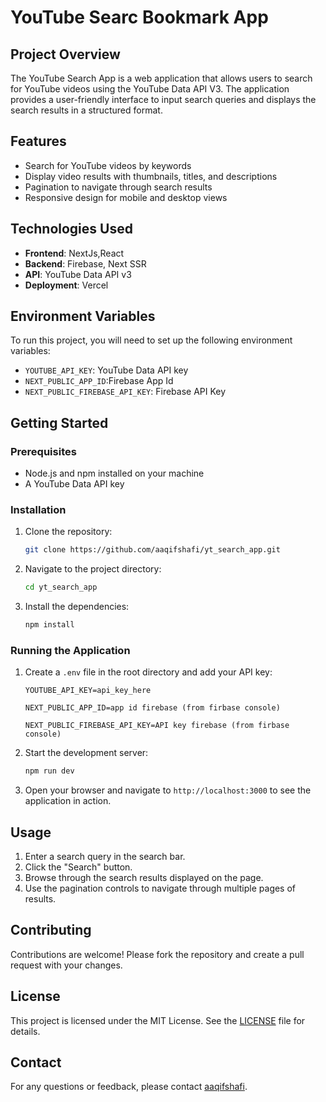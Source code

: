 # YouTube Searc Bookmark App

## Project Overview

The YouTube Search App is a web application that allows users to search for YouTube videos using the YouTube Data API V3. The application provides a user-friendly interface to input search queries and displays the search results in a structured format.

## Features

- Search for YouTube videos by keywords
- Display video results with thumbnails, titles, and descriptions
- Pagination to navigate through search results
- Responsive design for mobile and desktop views

## Technologies Used

- **Frontend**: NextJs,React
- **Backend**: Firebase, Next SSR
- **API**: YouTube Data API v3
- **Deployment**: Vercel

## Environment Variables

To run this project, you will need to set up the following environment variables:

- `YOUTUBE_API_KEY`: YouTube Data API key
- `NEXT_PUBLIC_APP_ID`:Firebase App Id
- `NEXT_PUBLIC_FIREBASE_API_KEY`: Firebase API Key

## Getting Started

### Prerequisites

- Node.js and npm installed on your machine
- A YouTube Data API key

### Installation

1. Clone the repository:
   ```sh
   git clone https://github.com/aaqifshafi/yt_search_app.git
   ```
2. Navigate to the project directory:
   ```sh
   cd yt_search_app
   ```
3. Install the dependencies:
   ```sh
   npm install
   ```

### Running the Application

1. Create a `.env` file in the root directory and add your API key:
   ```env
   YOUTUBE_API_KEY=api_key_here
   ```
   ```env
   NEXT_PUBLIC_APP_ID=app id firebase (from firbase console)
   ```
   ```env
   NEXT_PUBLIC_FIREBASE_API_KEY=API key firebase (from firbase console)
   ```
2. Start the development server:
   ```sh
   npm run dev
   ```
3. Open your browser and navigate to `http://localhost:3000` to see the application in action.

## Usage

1. Enter a search query in the search bar.
2. Click the "Search" button.
3. Browse through the search results displayed on the page.
4. Use the pagination controls to navigate through multiple pages of results.

## Contributing

Contributions are welcome! Please fork the repository and create a pull request with your changes.

## License

This project is licensed under the MIT License. See the [LICENSE](LICENSE) file for details.

## Contact

For any questions or feedback, please contact [aaqifshafi](aaqif.codes).
